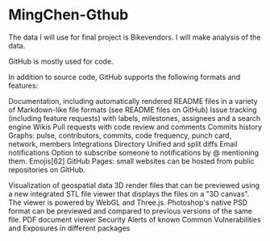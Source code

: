 # MingChen-Gthub

The data I will use for final project is Bikevendors. 
I will make analysis of the data.

GitHub is mostly used for code.

In addition to source code, GitHub supports the following formats and features:

Documentation, including automatically rendered README files in a variety of Markdown-like file formats (see README files on GitHub)
Issue tracking (including feature requests) with labels, milestones, assignees and a search engine
Wikis
Pull requests with code review and comments
Commits history
Graphs: pulse, contributors, commits, code frequency, punch card, network, members
Integrations Directory
Unified and split diffs
Email notifications
Option to subscribe someone to notifications by @ mentioning them.
Emojis[62]
GitHub Pages: small websites can be hosted from public repositories on GitHub. 

Visualization of geospatial data
3D render files that can be previewed using a new integrated STL file viewer that displays the files on a "3D canvas". The viewer is powered by WebGL and Three.js.
Photoshop's native PSD format can be previewed and compared to previous versions of the same file.
PDF document viewer
Security Alerts of known Common Vulnerabilities and Exposures in different packages
